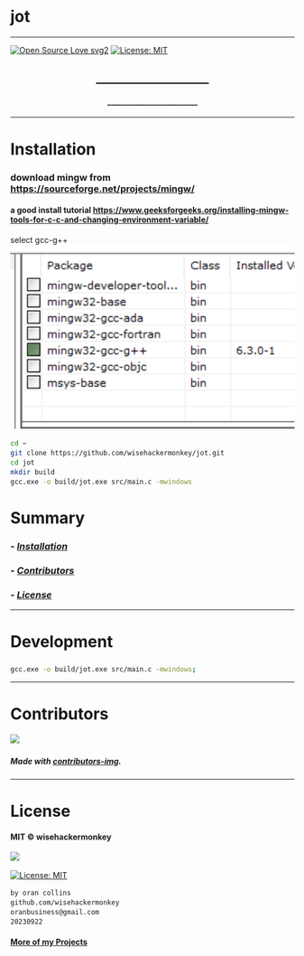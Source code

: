 # jot
----
[![Open Source Love svg2](https://badges.frapsoft.com/os/v2/open-source.svg?v=103)](https://github.com/ellerbrock/open-source-badges/) [![License: MIT](https://img.shields.io/badge/License-MIT-yellow.svg)](https://opensource.org/licenses/MIT)


<!-- <img src="NNNNNN" width="400"> -->


<h2 align="center">____________________</h2>

<h4 align="center">________________________</h4>

---


# Installation
### download mingw from https://sourceforge.net/projects/mingw/
#### a good install tutorial https://www.geeksforgeeks.org/installing-mingw-tools-for-c-c-and-changing-environment-variable/
select gcc-g++
![Alt text](image.png)
```bash
cd ~
git clone https://github.com/wisehackermonkey/jot.git
cd jot
mkdir build
gcc.exe -o build/jot.exe src/main.c -mwindows
```

# Summary
### -  *[Installation](#Installation)*
<!-- ### -  *[Deveopment](#For-developers)* -->
<!-- ### -  *[Links](#Links)* -->
### -  *[Contributors](#Contributors)*
### -  *[License](#License)*



-------------- 
# Development
### 
```bash
gcc.exe -o build/jot.exe src/main.c -mwindows; 
```
<!-- 

--------------
# Screenshots
- <img src="NNNNNN" width="400"> 
 
---
# Links
###
-->

--------------
# Contributors

[![](https://contrib.rocks/image?repo=wisehackermonkey/jot)](https://github.com/wisehackermonkey/jot/graphs/contributors)

##### Made with [contributors-img](https://contrib.rocks).

--------------


# License

#### MIT © wisehackermonkey
<img src="https://upload.wikimedia.org/wikipedia/commons/archive/c/c0/20230603054722%21Osi_standard_logo.png" width="100">

[![License: MIT](https://img.shields.io/badge/License-MIT-yellow.svg)](https://opensource.org/licenses/MIT)
```bash
by oran collins
github.com/wisehackermonkey
oranbusiness@gmail.com
20230922
```

#### [More of my Projects](https://github.com/wisehackermonkey/)